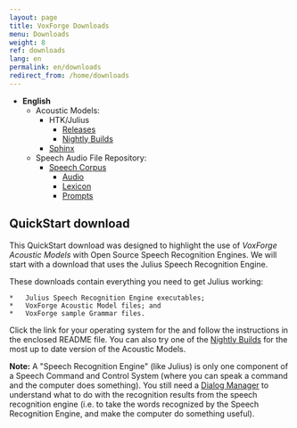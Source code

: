 ```yaml
---
layout: page
title: VoxForge Downloads
menu: Downloads
weight: 8
ref: downloads
lang: en
permalink: en/downloads
redirect_from: /home/downloads
---
```

*   **English**
    *   Acoustic Models:
        *   HTK/Julius
            *   [Releases](http://www.repository.voxforge1.org/downloads/Main/Tags/Releases/)
            *   [Nightly Builds](http://www.repository.voxforge1.org/downloads/Nightly_Builds/)
        *   [Sphinx](http://www.repository.voxforge1.org/downloads/Main/Trunk/AcousticModels/Sphinx/)
    *   Speech Audio File Repository:
        *   <span class="verticalMenu"></span>[Speech Corpus](http://www.repository.voxforge1.org/downloads/SpeechCorpus/Trunk/)
            *   [Audio](http://www.repository.voxforge1.org/downloads/SpeechCorpus/Trunk/Audio/)
            *   [Lexicon](http://www.repository.voxforge1.org/downloads/SpeechCorpus/Trunk/Lexicon/)
            *   [Prompts](http://www.repository.voxforge1.org/downloads/SpeechCorpus/Trunk/Prompts/)


## QuickStart download

This QuickStart download was designed to highlight the use of _VoxForge Acoustic Models_ with Open Source Speech Recognition Engines.  We will start with a download that uses the Julius Speech Recognition Engine.   

These downloads contain everything you need to get Julius working:

    *   Julius Speech Recognition Engine executables;
    *   VoxForge Acoustic Model files; and
    *   VoxForge sample Grammar files.

Click the link for your operating system for the and follow the instructions in the enclosed README file.  You can also try one of the [Nightly Builds](http://www.repository.voxforge1.org/downloads/Nightly_Builds/) for the most up to date version of the Acoustic Models.

 

**Note:** A "Speech Recognition Engine" (like Julius) is only one component of a Speech Command and Control System (where you can speak a command and the computer does something).  You still need a [Dialog Manager](/home/docs/faq/faq/what-is-a-dialog-manager) to understand what to do with the recognition results from the speech recognition engine (i.e. to take the words recognized by the Speech Recognition Engine, and make the computer do something useful). 



